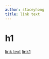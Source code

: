 ```yaml
---
author: staceyhong
title: link text 
---
```


# h1
[link text](./includes/e.md)
[link1](./file-name[invali;de].md)
